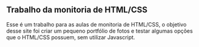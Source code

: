 ## Trabalho da monitoria de HTML/CSS

Esse é um trabalho para as aulas de monitoria de HTML/CSS, o objetivo desse site foi criar um pequeno portfólio de fotos e testar algumas opções que o HTML/CSS possuem, sem utilizar Javascript.
